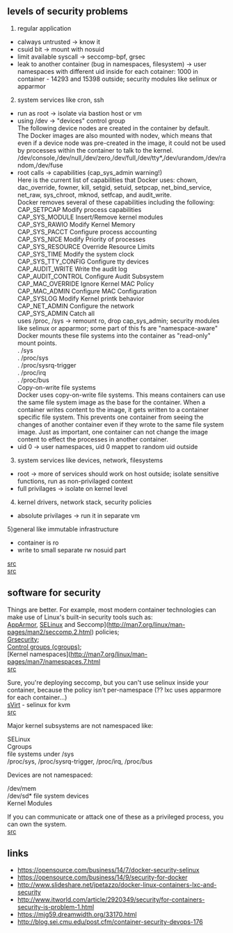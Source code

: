 ## levels of security problems

1) regular application

* calways untrusted -> know it
* csuid bit -> mount with nosuid
* limit available syscall -> seccomp-bpf, grsec
* leak to another container (bug in namespaces, filesystem) -> user namespaces with different uid inside for each cotainer: 1000 in container - 14293 and 15398 outside; security modules like selinux or apparmor

2) system services like cron, ssh

* run as root -> isolate via bastion host or vm
* using /dev -> "devices" control group  
The following device nodes are created in the container by default.  
The Docker images are also mounted with nodev, which means that even if a device node was pre-created in the image, it could not be used by processes within the container to talk to the kernel.  
/dev/console,/dev/null,/dev/zero,/dev/full,/dev/tty*,/dev/urandom,/dev/random,/dev/fuse
* root calls -> capabilities (cap_sys_admin warning!)  
Here is the current list of capabilities that Docker uses: chown, dac_override, fowner, kill, setgid, setuid, setpcap, net_bind_service, net_raw, sys_chroot, mknod, setfcap, and audit_write.  
Docker removes several of these capabilities including the following:  
CAP_SETPCAP 	Modify process capabilities  
CAP_SYS_MODULE 	Insert/Remove kernel modules   
CAP_SYS_RAWIO 	Modify Kernel Memory  
CAP_SYS_PACCT 	Configure process accounting  
CAP_SYS_NICE 	Modify Priority of processes  
CAP_SYS_RESOURCE 	Override Resource Limits  
CAP_SYS_TIME 	Modify the system clock  
CAP_SYS_TTY_CONFIG 	Configure tty devices  
CAP_AUDIT_WRITE 	Write the audit log  
CAP_AUDIT_CONTROL 	Configure Audit Subsystem  
CAP_MAC_OVERRIDE 	Ignore Kernel MAC Policy  
CAP_MAC_ADMIN 	Configure MAC Configuration  
CAP_SYSLOG 	Modify Kernel printk behavior  
CAP_NET_ADMIN 	Configure the network  
CAP_SYS_ADMIN 	Catch all  
uses /proc, /sys -> remount ro, drop cap_sys_admin; security modules like selinux or apparmor; some part of this fs are "namespace-aware"  
Docker mounts these file systems into the container as "read-only" mount points.  
. /sys  
. /proc/sys  
. /proc/sysrq-trigger  
. /proc/irq  
. /proc/bus  
Copy-on-write file systems  
Docker uses copy-on-write file systems. This means containers can use the same file system image as the base for the container. When a container writes content to the image, it gets written to a container specific file system. This prevents one container from seeing the changes of another container even if they wrote to the same file system image. Just as important, one container can not change the image content to effect the processes in another container.
* uid 0 -> user namespaces, uid 0 mappet to random uid outside

3) system services like devices, network, filesystems

* root -> more of services should work on host outside; isolate sensitive functions, run as non-privilaged context
* full privilages -> isolate on kernel level

4) kernel drivers, network stack, security policies

* absolute privilages -> run it in separate vm

5)general like immutable infrastructure

* container is ro
* write to small separate rw nosuid part

[src](http://www.slideshare.net/jpetazzo/docker-linux-containers-lxc-and-security)  
[src](https://opensource.com/business/14/9/security-for-docker)

## software for security

Things are better. For example, most modern container technologies can make use of Linux's built-in security tools such as:  
[AppArmor](http://wiki.apparmor.net/index.php/Main_Page), [SELinux](http://selinuxproject.org/page/Main_Page) and Seccomp](http://man7.org/linux/man-pages/man2/seccomp.2.html) policies;  
[Grsecurity](https://grsecurity.net/);  
[Control groups (cgroups)](https://access.redhat.com/documentation/en-US/Red_Hat_Enterprise_Linux/6/html/Resource_Management_Guide/ch01.html);  
[Kernel namespaces](http://man7.org/linux/man-pages/man7/namespaces.7.html  
[src](http://www.itworld.com/article/2920349/security/for-containers-security-is-problem-1.html)

Sure, you're deploying seccomp, but you can't use selinux inside your container, because the policy isn't per-namespace (?? lxc uses apparmore for each container...)  
[sVirt](http://selinuxproject.org/page/SVirt) - selinux for kvm  
[src](https://mjg59.dreamwidth.org/33170.html)

Major kernel subsystems are not namespaced like:  
  
SELinux  
Cgroups  
file systems under /sys  
/proc/sys, /proc/sysrq-trigger, /proc/irq, /proc/bus  
  
Devices are not namespaced:  
  
/dev/mem  
/dev/sd* file system devices  
Kernel Modules  
  
If you can communicate or attack one of these as a privileged process, you can own the system.  
[src](https://opensource.com/business/14/7/docker-security-selinux)

## links  
- https://opensource.com/business/14/7/docker-security-selinux  
- https://opensource.com/business/14/9/security-for-docker  
- http://www.slideshare.net/jpetazzo/docker-linux-containers-lxc-and-security  
- http://www.itworld.com/article/2920349/security/for-containers-security-is-problem-1.html  
- https://mjg59.dreamwidth.org/33170.html  
- http://blog.sei.cmu.edu/post.cfm/container-security-devops-176  